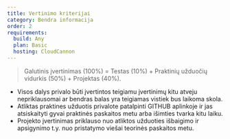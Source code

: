 ```yaml
---
title: Vertinimo kriterijai
category: Bendra informacija
order: 2
requirements:
  build: Any
  plan: Basic
  hosting: CloudCannon
---
```


> Galutinis įvertinimas (100%) = Testas (10%) + Praktinių užduočių vidurkis (50%) + Projektas (40%).

- Visos dalys privalo būti įvertintos teigiamu įvertinimų kitu atveju nepriklausomai ar bendras balas yra teigiamas vistiek bus laikoma skola.
- Atliktas praktines užduotis privalote patalpinti GITHUB aplinkoje ir jas atsiskaityti gyvai praktinės paskaitos metu arba išimties tvarka kitu laiku.
- Projekto įvertinimas priklauso nuo atliktos užduoties išbaigimo ir apsigynimo t.y. nuo pristatymo viešai teorinės paskaitos metu.